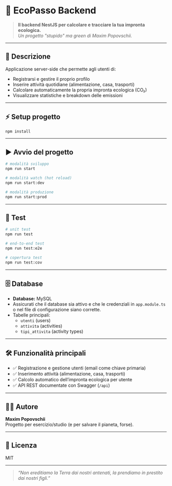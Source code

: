 # 🌱 EcoPasso Backend

> **Il backend NestJS per calcolare e tracciare la tua impronta ecologica.**  
> _Un progetto "stupido" ma green di Maxim Popovschii._

---

## 🚀 Descrizione

Applicazione server-side che permette agli utenti di:
- Registrarsi e gestire il proprio profilo
- Inserire attività quotidiane (alimentazione, casa, trasporti)
- Calcolare automaticamente la propria impronta ecologica (CO₂)
- Visualizzare statistiche e breakdown delle emissioni

---

## ⚡️ Setup progetto

```bash
npm install
```

---

## ▶️ Avvio del progetto

```bash
# modalità sviluppo
npm run start

# modalità watch (hot reload)
npm run start:dev

# modalità produzione
npm run start:prod
```

---

## 🧪 Test

```bash
# unit test
npm run test

# end-to-end test
npm run test:e2e

# copertura test
npm run test:cov
```

---

## 🗄️ Database

- **Database:** MySQL
- Assicurati che il database sia attivo e che le credenziali in `app.module.ts` o nel file di configurazione siano corrette.
- Tabelle principali:  
  - `utenti` (users)  
  - `attivita` (activities)  
  - `tipi_attivita` (activity types)

---

## 🛠️ Funzionalità principali

- ✅ Registrazione e gestione utenti (email come chiave primaria)
- ✅ Inserimento attività (alimentazione, casa, trasporti)
- ✅ Calcolo automatico dell’impronta ecologica per utente
- ✅ API REST documentate con Swagger (`/api`)

---

## 👨‍💻 Autore

**Maxim Popovschii**  
Progetto per esercizio/studio (e per salvare il pianeta, forse).

---

## 📄 Licenza

MIT

---

> _“Non ereditiamo la Terra dai nostri antenati, la prendiamo in prestito dai nostri figli.”_
